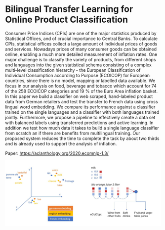 # Bilingual Transfer Learning for Online Product Classification

Consumer Price Indices (CPIs) are one of the major statistics produced by Statistical Offices, and of crucial importance to Central Banks. To calculate CPIs, statistical offices collect a large amount of individual prices of goods and services. Nowadays prices of many consumer goods can be obtained online, enabling a much more detailed measurement of inflation rates. One major challenge is to classify the variety of products, from different shops and languages into the given statistical schema consisting of a complex multi-level classification hierarchy - the European Classification of Individual Consumption according to Purpose (ECOICOP) for European countries, since there is no model, mapping or labelled data available. We focus in our analysis on food, beverage and tobacco which account for 74 of the 258 ECOICOP categories and 19 % of the Euro Area inflation basket. In this paper we build a classifier on web scraped, hand-labeled product data from German retailers and test the transfer to French data using cross lingual word embedding. We compare its performance against a classifier trained on the single languages and a classifier with both languages trained jointly. Furthermore, we propose a pipeline to effectively create a data set with balanced labels using transferred predictions and active learning. In addition we test how much data it takes to build a single language classifier from scratch an if there are benefits from multilingual training. Our proposed system reduces the time to complete the task by about two thirds and is already used to support the analysis of inflation.

Paper: https://aclanthology.org/2020.ecomnlp-1.3/

![alt text](https://github.com/ELehmann91/Thesis_Multilingual_Transferlearning/blob/master/img/embed_lstm.JPG)
